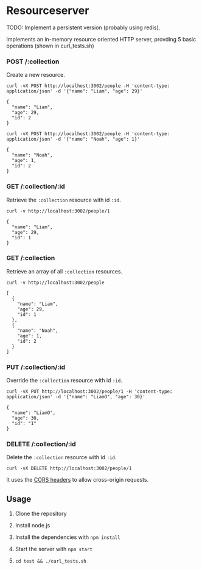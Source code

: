 Resourceserver
===============

TODO: Implement a persistent version (probably using redis).

Implements an in-memory resource oriented HTTP server, provding 5 basic operations (shown in curl_tests.sh)

### POST /:collection

Create a new resource.

```
curl -vX POST http://localhost:3002/people -H 'content-type: application/json' -d '{"name": "Liam", "age": 29}'
```

```
{
  "name": "Liam",
  "age": 29,
  "id": 2
}
```

```
curl -vX POST http://localhost:3002/people -H 'content-type: application/json' -d '{"name": "Noah", "age": 1}'
```

```
{
  "name": "Noah",
  "age": 1,
  "id": 2
}
```

### GET /:collection/:id

Retrieve the `:collection` resource with id `:id`.

```
curl -v http://localhost:3002/people/1
```

```
{
  "name": "Liam",
  "age": 29,
  "id": 1
}
```

### GET /:collection

Retrieve an array of all `:collection` resources.

```
curl -v http://localhost:3002/people
```

```
[
  {
    "name": "Liam",
    "age": 29,
    "id": 1
  },
  {
    "name": "Noah",
    "age": 1,
    "id": 2
  }
]
```

### PUT /:collection/:id

Override the `:collection` resource with id `:id`.

```
curl -vX PUT http://localhost:3002/people/1 -H 'content-type: application/json' -d '{"name": "LiamO", "age": 30}'
```

```
{
  "name": "LiamO",
  "age": 30,
  "id": "1"
}
```

### DELETE /:collection/:id

Delete the `:collection` resource with id `:id`.

```
curl -vX DELETE http://localhost:3002/people/1
```

It uses the [CORS headers](https://developer.mozilla.org/en/http_access_control) to allow cross-origin requests.

Usage
-----

1. Clone the repository

1. Install node.js

1. Install the dependencies with `npm install`

1. Start the server with `npm start`

1. `cd test && ./curl_tests.sh`
